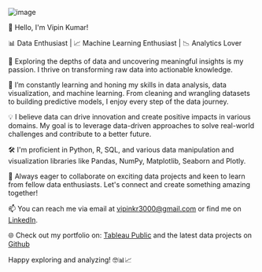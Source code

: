 ![image](https://sloovi-blogs.s3.us-east-2.amazonaws.com/wp-content/uploads/2022/07/16105544/1-best-sales-software.webp)

👋 Hello, I'm Vipin Kumar!

📊 Data Enthusiast | 📈 Machine Learning Enthusiast | 📉 Analytics Lover

🔭 Exploring the depths of data and uncovering meaningful insights is my passion. I thrive on transforming raw data into actionable knowledge.

🌱 I’m constantly learning and honing my skills in data analysis, data visualization, and machine learning. From cleaning and wrangling datasets to building predictive models, I enjoy every step of the data journey.

💡 I believe data can drive innovation and create positive impacts in various domains. My goal is to leverage data-driven approaches to solve real-world challenges and contribute to a better future.

🛠️ I'm proficient in Python, R, SQL, and various data manipulation and visualization libraries like Pandas, NumPy, Matplotlib, Seaborn and Plotly.

🚀 Always eager to collaborate on exciting data projects and keen to learn from fellow data enthusiasts. Let's connect and create something amazing together!

📫 You can reach me via email at <vipinkr3000@gmail.com> or find me on [LinkedIn](https://www.linkedin.com/in/krvipin15/).

🌐 Check out my portfolio on: [Tableau Public](https://public.tableau.com/app/profile/krvipin15) and the latest data projects on [Github](https://github.com/krvipin15/Data-Analytics-Project)

Happy exploring and analyzing! 🤓📊📈
